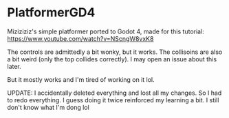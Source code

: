 # PlatformerGD4
Miziziziz's simple platformer ported to Godot 4, made for this tutorial: https://www.youtube.com/watch?v=NScngW8vxK8

The controls are admittedly a bit wonky, but it works. 
The collisoins are also a bit weird (only the top collides correctly). I may open an issue about this later.

But it mostly works and I'm tired of working on it lol. 


UPDATE: I accidentally deleted everything and lost all my changes.
So I had to redo everything. I guess doing it twice reinforced my learning a bit. I still don't know what I'm dong lol